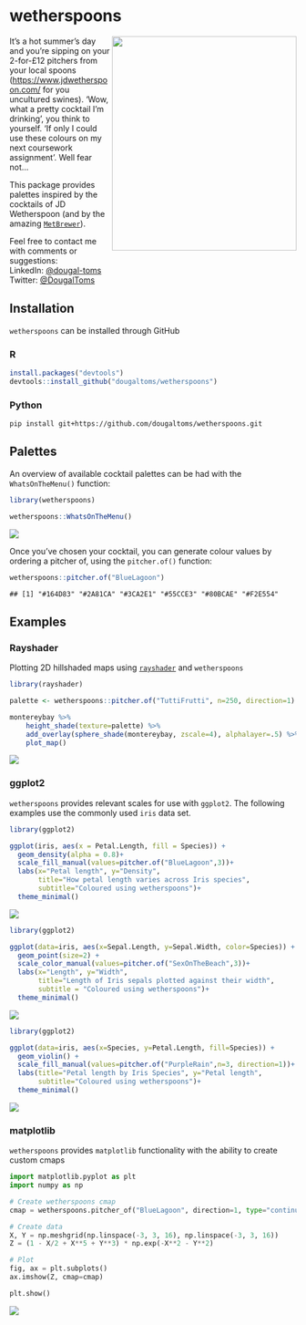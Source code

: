 
<!-- README.md is generated from README.Rmd. Please edit that file -->

# wetherspoons

<img align="right" width=324 height=376 src = "https://github.com/dougaltoms/wetherspoons/blob/master/figures/logo.png" >

It’s a hot summer’s day and you’re sipping on your 2-for-£12 pitchers
from your local spoons (<https://www.jdwetherspoon.com/> for you
uncultured swines). ‘Wow, what a pretty cocktail I’m drinking’, you
think to yourself. ‘If only I could use these colours on my next
coursework assignment’. Well fear not…

This package provides palettes inspired by the cocktails of JD
Wetherspoon (and by the amazing
[`MetBrewer`](https://github.com/BlakeRMills/MetBrewer/)).

Feel free to contact me with comments or suggestions: <br /> LinkedIn:
[@dougal-toms](https://www.linkedin.com/in/dougal-toms/)<br /> Twitter:
[@DougalToms](https://www.twitter.com/DougalToms)

## Installation

`wetherspoons` can be installed through GitHub

### R

``` r
install.packages("devtools")
devtools::install_github("dougaltoms/wetherspoons")
```
### Python

```
pip install git+https://github.com/dougaltoms/wetherspoons.git
```

## Palettes

An overview of available cocktail palettes can be had with the
`WhatsOnTheMenu()` function:

``` r
library(wetherspoons)

wetherspoons::WhatsOnTheMenu()
```

![](https://github.com/dougaltoms/wetherspoons/blob/master/figures/README_WhatsOnTheMenu.png)<!-- -->

Once you’ve chosen your cocktail, you can generate colour values by
ordering a pitcher of, using the `pitcher.of()` function:

``` r
wetherspoons::pitcher.of("BlueLagoon")
```

    ## [1] "#164D83" "#2A81CA" "#3CA2E1" "#55CCE3" "#80BCAE" "#F2E554"

## Examples

### Rayshader

Plotting 2D hillshaded maps using [`rayshader`](https://www.rayshader.com/) and `wetherspoons`

``` r
library(rayshader)

palette <- wetherspoons::pitcher.of("TuttiFrutti", n=250, direction=1)

montereybay %>%
    height_shade(texture=palette) %>%
    add_overlay(sphere_shade(montereybay, zscale=4), alphalayer=.5) %>%
    plot_map()
```

![](https://github.com/dougaltoms/wetherspoons/blob/master/figures/rayshader.png)<!-- -->

### ggplot2

`wetherspoons` provides relevant scales for use with `ggplot2`. The following examples use the commonly used `iris` data set.

``` r
library(ggplot2)

ggplot(iris, aes(x = Petal.Length, fill = Species)) +
  geom_density(alpha = 0.8)+
  scale_fill_manual(values=pitcher.of("BlueLagoon",3))+
  labs(x="Petal length", y="Density",
       title="How petal length varies across Iris species",
       subtitle="Coloured using wetherspoons")+
  theme_minimal()
```

![](README_files/figure-gfm/unnamed-chunk-4-1.png)<!-- -->

``` r
library(ggplot2)

ggplot(data=iris, aes(x=Sepal.Length, y=Sepal.Width, color=Species)) +
  geom_point(size=2) +
  scale_color_manual(values=pitcher.of("SexOnTheBeach",3))+
  labs(x="Length", y="Width",
       title="Length of Iris sepals plotted against their width",
       subtitle = "Coloured using wetherspoons")+
  theme_minimal()
```

![](README_files/figure-gfm/unnamed-chunk-5-1.png)<!-- -->

``` r
library(ggplot2)

ggplot(data=iris, aes(x=Species, y=Petal.Length, fill=Species)) +
  geom_violin() +
  scale_fill_manual(values=pitcher.of("PurpleRain",n=3, direction=1))+
  labs(title="Petal length by Iris Species", y="Petal length",
       subtitle="Coloured using wetherspoons")+
  theme_minimal()
```

![](README_files/figure-gfm/unnamed-chunk-6-1.png)<!-- -->

### matplotlib

`wetherspoons` provides `matplotlib` functionality with the ability to create custom cmaps

``` python
import matplotlib.pyplot as plt
import numpy as np

# Create wetherspoons cmap
cmap = wetherspoons.pitcher_of("BlueLagoon", direction=1, type="continuous")

# Create data
X, Y = np.meshgrid(np.linspace(-3, 3, 16), np.linspace(-3, 3, 16))
Z = (1 - X/2 + X**5 + Y**3) * np.exp(-X**2 - Y**2)

# Plot
fig, ax = plt.subplots()
ax.imshow(Z, cmap=cmap)

plt.show()
```

![](https://github.com/dougaltoms/wetherspoons/blob/master/figures/README_matplotlib.png)<!-- -->
